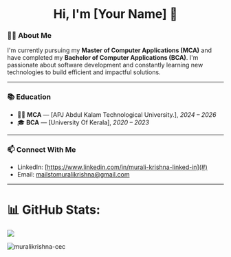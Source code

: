 <h1 align="center">Hi, I'm [Your Name] 👋</h1>

### 🧑‍💻 About Me

I'm currently pursuing my **Master of Computer Applications (MCA)** and have completed my **Bachelor of Computer Applications (BCA)**. I'm passionate about software development and constantly learning new technologies to build efficient and impactful solutions.

---

### 📚 Education

- 🧑‍🎓 **MCA** — [APJ Abdul Kalam Technological University.], *2024 – 2026*  
- 🎓 **BCA** — [University Of Kerala], *2020 – 2023*

---
### 📫 Connect With Me

<!-- Replace the # with your actual links -->
- LinkedIn: [https://www.linkedin.com/in/murali-krishna-linked-in](#)
- Email: [mailstomuralikrishna@gmail.com](mailto:mailstomuralikrishna@gmail.com)

---

# 📊 GitHub Stats:

![](https://github-readme-stats.vercel.app/api/top-langs/?username=muralikrishna-cec&theme=merko&hide_border=true&include_all_commits=true&count_private=true&layout=compact)<br/>

<p align="left"> <img src="https://komarev.com/ghpvc/?username=muralikrishna-cec&label=Profile%20views&color=0e75b6&style=flat" alt="muralikrishna-cec" /> </p>

